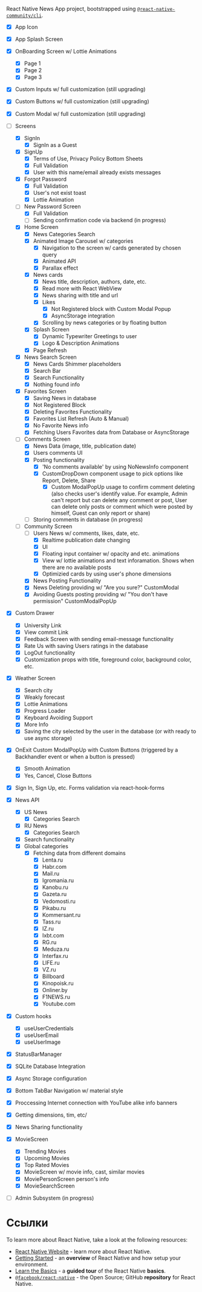 React Native News App project, bootstrapped using [`@react-native-community/cli`](https://github.com/react-native-community/cli).


- [x] App Icon
- [x] App Splash Screen
- [x] OnBoarding Screen w/ Lottie Animations
  - [x] Page 1
  - [x] Page 2
  - [x] Page 3
- [x] Custom Inputs w/ full customization (still upgrading)
- [x] Custom Buttons w/ full customization (still upgrading)
- [x] Custom Modal w/ full customization (still upgrading)
- [ ] Screens
  - [x] SignIn
    - [x] SignIn as a Guest
  - [x] SignUp
    - [x] Terms of Use, Privacy Policy Bottom Sheets
    - [x] Full Validation
    - [x] User with this name/email already exists messages
  - [x] Forgot Password
    - [x] Full Validation
    - [x] User's not exist toast
    - [x] Lottie Animation  
  - [ ] New Password Screen
    - [x] Full Validation
    - [ ] Sending confirmation code via backend (in progress)
  - [x] Home Screen
    - [x] News Categories Search 
    - [x] Animated Image Carousel w/ categories
      - [x] Navigation to the screen w/ cards generated by chosen query
      - [x] Animated API
      - [x] Parallax effect   
    - [x] News cards
      - [x] News title, description, authors, date, etc.
      - [x] Read more with React WebView
      - [x] News sharing with title and url 
      - [x] Likes
        - [x] Not Registered block with Custom Modal Popup
        - [x] AsyncStorage integration
      - [x] Scrolling by news categories or by floating button
    - [x] Splash Screen
      - [x] Dynamic Typewriter Greetings to user
      - [x] Logo & Description Animations
    - [x] Page Refresh
  - [x] News Search Screen
    - [x] News Cards Shimmer placeholders 
    - [x] Search Bar
    - [x] Search Functionality
    - [x] Nothing found info
  - [x] Favorites Screen
    - [x] Saving News in database 
    - [x] Not Registered Block
    - [x] Deleting Favorites Functionality
    - [x] Favorites List Refresh (Auto & Manual)
    - [x] No Favorite News info
    - [x] Fetching Users Favorites data from Database or AsyncStorage
  - [ ] Comments Screen
    - [x] News Data (image, title, publication date)
    - [x] Users comments UI
    - [x] Posting functionality
      - [x] 'No comments available' by using NoNewsInfo component 
      - [x] CustomDropDown component usage to pick options like Report, Delete, Share
        - [x] Custom ModalPopUp usage to confirm comment deleting (also checks user's identify value. For example, Admin can't report but can delete any comment or post, User can delete only posts or comment which were posted by himself, Guest can only report or share)
    - [ ] Storing comments in database (in progress)
  - [ ] Community Screen
    - [ ] Users News w/ comments, likes, date, etc.
      - [x] Realtime publication date changing 
      - [x] UI
      - [x] Floating input container w/ opacity and etc. animations
      - [x] View w/ lottie animations and text inforamation. Shows when there are no available posts
      - [x] Optimizied cards by using user's phone dimensions   
    - [x] News Posting Functionality
    - [x] News Deleting providing w/ "Are you sure?" CustomModal
    - [x] Avoiding Guests posting providing w/ "You don't have permission" CustomModalPopUp   
- [x] Custom Drawer
  - [x] University Link
  - [x] View commit Link
  - [x] Feedback Screen with sending email-message functionality
  - [x] Rate Us with saving Users ratings in the database
  - [x] LogOut functionality
  - [x] Customization props with title, foreground color, background color, etc. 
 - [x] Weather Screen
   - [x] Search city
   - [x] Weakly forecast
   - [x] Lottie Animations
   - [x] Progress Loader
   - [x] Keyboard Avoiding Support   
   - [x] More Info
   - [x] Saving the city selected by the user in the database (or with ready to use async storage)
- [x] OnExit Custom ModalPopUp with Custom Buttons (triggered by a Backhandler event or when a button is pressed)
  - [x] Smooth Animation
  - [x] Yes, Cancel, Close Buttons
- [x] Sign In, Sign Up, etc. Forms validation via react-hook-forms
- [x] News API
  - [x] US News
    - [x] Categories Search
  - [X] RU News
    - [x] Categories Search
  - [x] Search functionality
  - [x] Global categories
    - [x] Fetching data from different domains
      - [x] Lenta.ru
      - [x] Habr.com
      - [x] Mail.ru
      - [x] Igromania.ru
      - [x] Kanobu.ru
      - [x] Gazeta.ru
      - [x] Vedomosti.ru
      - [x] Pikabu.ru
      - [x] Kommersant.ru
      - [x] Tass.ru
      - [x] IZ.ru
      - [x] Ixbt.com
      - [x] RG.ru
      - [x] Meduza.ru
      - [x] Interfax.ru
      - [x] LIFE.ru
      - [x] VZ.ru     
      - [x] Billboard
      - [x] Kinopoisk.ru
      - [x] Onliner.by
      - [x] F1NEWS.ru 
      - [x] Youtube.com
- [x] Custom hooks
  - [x] useUserCredentials
  - [x] useUserEmail
  - [x] useUserImage 
- [x] StatusBarManager 
- [x] SQLite Database Integration
- [x] Async Storage configuration
- [x] Bottom TabBar Navigation w/ material style
- [x] Proccessing Internet connection with YouTube alike info banners
- [x] Getting dimensions, tim, etc/
- [x] News Sharing functionality
- [x] MovieScreen
  - [x] Trending Movies
  - [x] Upcoming Movies
  - [x] Top Rated Movies 
  - [x] MovieScreen w/ movie info, cast, similar movies
  - [x] MoviePersonScreen person's info
  - [x] MovieSearchScreen
- [ ] Admin Subsystem (in progress)


# Ссылки

To learn more about React Native, take a look at the following resources:

- [React Native Website](https://reactnative.dev) - learn more about React Native.
- [Getting Started](https://reactnative.dev/docs/environment-setup) - an **overview** of React Native and how setup your environment.
- [Learn the Basics](https://reactnative.dev/docs/getting-started) - a **guided tour** of the React Native **basics**.
- [`@facebook/react-native`](https://github.com/facebook/react-native) - the Open Source; GitHub **repository** for React Native.
